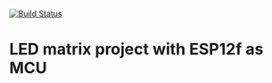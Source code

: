 [![Build Status](https://travis-ci.org/Daxaker/ESP8266_W2812b.svg?branch=master)](https://travis-ci.org/Daxaker/ESP8266_W2812b)

# LED matrix project with ESP12f as MCU